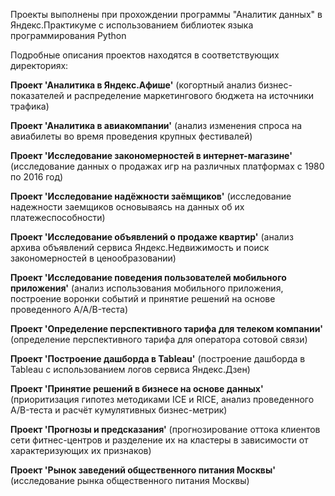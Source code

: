 Проекты выполнены при прохождении программы "Аналитик данных" в Яндекс.Практикуме с использованием библиотек языка программирования Python

Подробные описания проектов находятся в соответствующих директориях:

<b>Проект 'Аналитика в Яндекс.Афише'</b> (когортный анализ бизнес-показателей и распределение маркетингового бюджета на источники трафика)

<b>Проект 'Аналитика в авиакомпании'</b> (анализ изменения спроса на авиабилеты во время проведения крупных фестивалей)

<b>Проект 'Исследование закономерностей в интернет-магазине'</b> (исследование данных о продажах игр на различных платформах с 1980 по 2016 год)

<b>Проект 'Исследование надёжности заёмщиков'</b> (исследование надежности заемщиков основываясь на данных об их платежеспособности)

<b>Проект 'Исследование объявлений о продаже квартир'</b> (анализ архива объявлений сервиса Яндекс.Недвижимость и поиск закономерностей в ценообразовании)

<b>Проект 'Исследование поведения пользователей мобильного приложения'</b> (анализ использования мобильного приложения, построение воронки событий и принятие решений на основе проведенного A/A/B-теста)

<b>Проект 'Определение перспективного тарифа для телеком компании'</b> (определение перспективного тарифа для оператора сотовой связи)

<b>Проект 'Построение дашборда в Tableau'</b> (построение дашборда в Tableau с использованием логов сервиса Яндекс.Дзен)

<b>Проект 'Принятие решений в бизнесе на основе данных'</b> (приоритизация гипотез методиками ICE и RICE, анализ проведенного A/B-теста и расчёт кумулятивных бизнес-метрик)

<b>Проект 'Прогнозы и предсказания'</b> (прогнозирование оттока клиентов сети фитнес-центров и разделение их на кластеры в зависимости от характеризующих их признаков)

<b>Проект 'Рынок заведений общественного питания Москвы'</b> (исследование рынка общественного питания Москвы)
